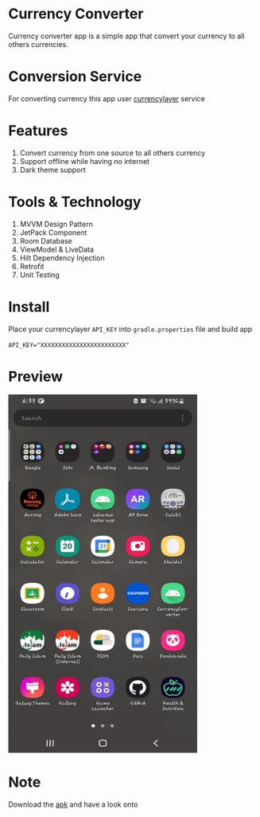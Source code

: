 # Currency Converter
Currency converter app is a simple app that convert your currency to all others currencies. 

# Conversion Service
For converting currency this app user [currencylayer](https://currencylayer.com/) service

# Features
1. Convert currency from one source to all others currency
2. Support offline while having no internet
3. Dark theme support

# Tools & Technology
1. MVVM Design Pattern
2. JetPack Component
3. Room Database
4. ViewModel & LiveData
5. Hilt Dependency Injection
6. Retrofit
7. Unit Testing

# Install
Place your currencylayer `API_KEY` into `gradle.properties` file and build app

``
API_KEY="XXXXXXXXXXXXXXXXXXXXXXXX"
``

# Preview
<img src="/blob/currency_converter.gif" width="380" height="720"/>

# Note
Download the [apk](/blob/currency_converter.apk) and have a look onto

